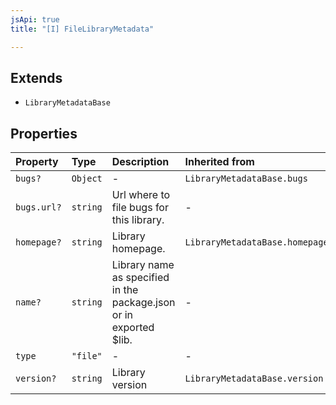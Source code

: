 ```yaml
---
jsApi: true
title: "[I] FileLibraryMetadata"

---
```

## Extends

- `LibraryMetadataBase`

## Properties

| Property | Type | Description | Inherited from |
| :------ | :------ | :------ | :------ |
| `bugs?` | `Object` | - | `LibraryMetadataBase.bugs` |
| `bugs.url?` | `string` | Url where to file bugs for this library. | - |
| `homepage?` | `string` | Library homepage. | `LibraryMetadataBase.homepage` |
| `name?` | `string` | Library name as specified in the package.json or in exported $lib. | - |
| `type` | `"file"` | - | - |
| `version?` | `string` | Library version | `LibraryMetadataBase.version` |
